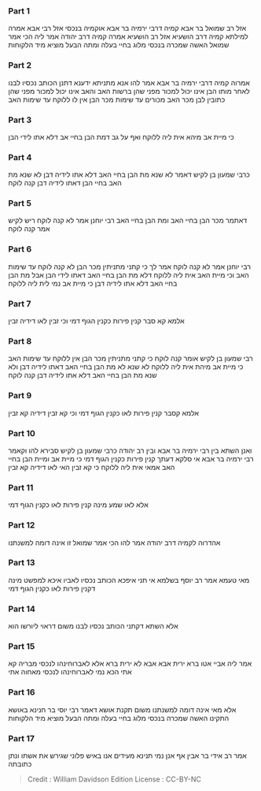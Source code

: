 
### Part 1
אזל רב שמואל בר אבא קמיה דרבי ירמיה בר אבא אוקמיה בנכסי אזל רבי אבא אמרה למילתא קמיה דרב הושעיא אזל רב הושעיא אמרה קמיה דרב יהודה אמר ליה הכי אמר שמואל האשה שמכרה בנכסי מלוג בחיי בעלה ומתה הבעל מוציא מיד הלקוחות

### Part 2
אמרוה קמיה דרבי ירמיה בר אבא אמר להו אנא מתניתא ידענא דתנן הכותב נכסיו לבנו לאחר מותו הבן אינו יכול למכור מפני שהן ברשות האב והאב אינו יכול למכור מפני שהן כתובין לבן מכר האב מכורים עד שימות מכר הבן אין לו ללוקח עד שימות האב

### Part 3
כי מיית אב מיהא אית ליה ללוקח ואף על גב דמת הבן בחיי אב דלא אתו לידי הבן

### Part 4
כרבי שמעון בן לקיש דאמר לא שנא מת הבן בחיי האב דלא אתו לידיה דבן לא שנא מת האב בחיי הבן דאתו לידיה דבן קנה לוקח

### Part 5
דאתמר מכר הבן בחיי האב ומת הבן בחיי האב רבי יוחנן אמר לא קנה לוקח ריש לקיש אמר קנה לוקח

### Part 6
רבי יוחנן אמר לא קנה לוקח אמר לך כי קתני מתניתין מכר הבן לא קנה לוקח עד שימות האב וכי מיית האב אית ליה ללוקח דלא מת הבן בחיי האב דאתו לידי הבן אבל מת הבן בחיי האב דלא אתו לידיה דבן כי מיית אב נמי לית ליה ללוקח

### Part 7
אלמא קא סבר קנין פירות כקנין הגוף דמי וכי זבין לאו דידיה זבין

### Part 8
רבי שמעון בן לקיש אומר קנה לוקח כי קתני מתניתין מכר הבן אין ללוקח עד שימות האב כי מיית אב מיהת אית ליה ללוקח לא שנא לא מת הבן בחיי האב דאתו לידיה דבן ולא שנא מת הבן בחיי האב דלא אתו לידיה דבן קנה לוקח

### Part 9
אלמא קסבר קנין פירות לאו כקנין הגוף דמי וכי קא זבין דידיה קא זבין

### Part 10
ואנן השתא בין רבי ירמיה בר אבא ובין רב יהודה כרבי שמעון בן לקיש סבירא להו וקאמר רבי ירמיה בר אבא אי סלקא דעתך קנין פירות כקנין הגוף דמי כי מיית אב ומיית הבן בחיי האב אמאי אית ליה ללוקח כי קא זבין האי לאו דידיה קא זבין 

### Part 11
אלא לאו שמע מינה קנין פירות לאו כקנין הגוף דמי

### Part 12
אהדרוה לקמיה דרב יהודה אמר להו הכי אמר שמואל זו אינה דומה למשנתנו

### Part 13
מאי טעמא אמר רב יוסף בשלמא אי תני איפכא הכותב נכסיו לאביו איכא למפשט מינה דקנין פירות לאו כקנין הגוף דמי 

### Part 14
אלא השתא דקתני הכותב נכסיו לבנו משום דראוי ליורשו הוא

### Part 15
אמר ליה אביי אטו ברא ירית אבא אבא לא ירית ברא אלא לאברוחינהו לנכסי מבריה קא אתי הכא נמי לאברוחינהו לנכסי מאחוה אתי

### Part 16
אלא מאי אינה דומה למשנתנו משום תקנת אושא דאמר רבי יוסי בר חנינא באושא התקינו האשה שמכרה בנכסי מלוג בחיי בעלה ומתה הבעל מוציא מיד הלקוחות

### Part 17
אמר רב אידי בר אבין אף אנן נמי תנינא מעידים אנו באיש פלוני שגירש את אשתו ונתן כתובתה

>Credit : William Davidson Edition
>License : CC-BY-NC